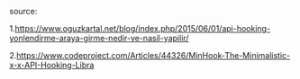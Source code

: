 source:

1.https://www.oguzkartal.net/blog/index.php/2015/06/01/api-hooking-yonlendirme-araya-girme-nedir-ve-nasil-yapilir/

2.https://www.codeproject.com/Articles/44326/MinHook-The-Minimalistic-x-x-API-Hooking-Libra
